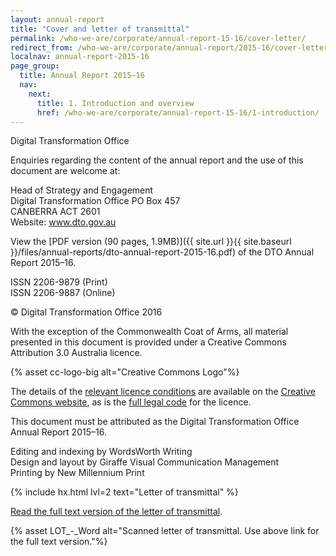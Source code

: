 ```yaml
---
layout: annual-report
title: "Cover and letter of transmittal"
permalink: /who-we-are/corporate/annual-report-15-16/cover-letter/
redirect_from: /who-we-are/corporate/annual-report/2015-16/cover-letter/
localnav: annual-report-2015-16
page_group:
  title: Annual Report 2015–16
  nav:
    next:
      title: 1. Introduction and overview
      href: /who-we-are/corporate/annual-report-15-16/1-introduction/
---
```


Digital Transformation Office

Enquiries regarding the content of the annual report and the use of this document are welcome at:

<a name="contact"></a>Head of Strategy and Engagement <br>
Digital Transformation Office PO Box 457<br>
CANBERRA ACT 2601<br>
Website: www.dto.gov.au

View the [PDF version (90 pages, 1.9MB)]({{ site.url }}{{ site.baseurl }}/files/annual-reports/dto-annual-report-2015-16.pdf) of the DTO Annual Report 2015–16.

ISSN 2206-9879 (Print)<br>
ISSN 2206-9887 (Online)

© Digital Transformation Office 2016

With the exception of the Commonwealth Coat of Arms, all material presented in this document is provided under a Creative Commons Attribution 3.0 Australia licence.

{% asset cc-logo-big alt="Creative Commons Logo"%}

The details of the [relevant licence conditions](https://creativecommons.org/licenses/by/3.0/au) are available on the [Creative Commons website](https://creativecommons.org), as is the [full legal code](https://creativecommons.org/licenses/by/3.0/au/legalcode) for the licence.

This document must be attributed as the Digital Transformation Office Annual Report 2015–16.

Editing and indexing by WordsWorth Writing <br>
Design and layout by Giraffe Visual Communication Management <br>
Printing by New Millennium Print

{% include hx.html lvl=2 text="Letter of transmittal" %}

[Read the full text version of the letter of transmittal](/who-we-are/corporate/annual-report-15-16/cover-letter/letter-of-transmittal/).

{% asset LOT_-_Word alt="Scanned letter of transmittal. Use above link for the full text version."%}
